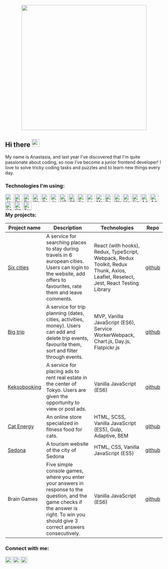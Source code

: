 <p align="center">
    <img src="https://user-images.githubusercontent.com/60597097/115143514-7bd02b00-a050-11eb-8d38-b737718c04ae.jpg" width="400" />
</p>

## Hi there <img src="https://media.giphy.com/media/hvRJCLFzcasrR4ia7z/giphy.gif" width="25px">

My name is Anastasia, and last year I've discovered that I'm quite passionate about coding, so now I've become a junior frontend developer! I love to solve tricky coding tasks and puzzles and to learn new things every day.

### Technologies I'm using:

<p>
  <img align="left" alt="JavaScript" width="26px" src="https://user-images.githubusercontent.com/60597097/115155172-59a5cf80-a087-11eb-9da2-9928689f056b.png" />
  <img align="left" alt="React" width="26px" src="https://user-images.githubusercontent.com/60597097/115155589-63c8cd80-a089-11eb-9991-cfbc9be06084.png" />
  <img align="left" alt="Redux" width="26px" src="https://user-images.githubusercontent.com/60597097/115155096-0469be00-a087-11eb-84b2-61c1b9911b0d.png" />
  <img align="left" alt="Webpack" width="26px" src="https://user-images.githubusercontent.com/60597097/115155057-ca002100-a086-11eb-90b4-764644e8951f.png" />
  <img align="left" alt="Gulp" width="26px" src="https://user-images.githubusercontent.com/60597097/115155747-e8b3e700-a089-11eb-9a8f-140fa727baa2.png" />
  <img align="left" alt="Jest" width="26px" src="https://user-images.githubusercontent.com/60597097/115155147-3ed35b00-a087-11eb-92c0-842c4f2f9791.png" />
  <img align="left" alt="HTML5" width="26px" src="https://user-images.githubusercontent.com/60597097/115154977-5fe77c00-a086-11eb-9962-60213a5b3105.png" />
  <img align="left" alt="CSS3" width="26px" src="https://user-images.githubusercontent.com/60597097/115155581-590e3880-a089-11eb-8c35-6444f3c7422c.png" />
  <img align="left" alt="Sass" width="26px" src="https://user-images.githubusercontent.com/60597097/115155078-e9974980-a086-11eb-9f2b-5499de501e3e.png" />
  <img align="left" alt="Less" width="26px" src="https://user-images.githubusercontent.com/60597097/115155122-1ea39c00-a087-11eb-9aed-f59733b40ff7.png" />
  <img align="left" alt="Markdown" width="26px" src="https://user-images.githubusercontent.com/60597097/115155532-16e4f700-a089-11eb-815b-2b329eedf25d.png" />
  <img align="left" alt="Bootstrap" width="26px" src="https://user-images.githubusercontent.com/60597097/115155568-472c9580-a089-11eb-8676-fa8221a8a960.png" />
  <img align="left" alt="WebStorm" width="26px" src="https://user-images.githubusercontent.com/60597097/115154954-39294580-a086-11eb-8b9b-64ff8773688f.png" />
  <img align="left" alt="Visual Studio Code" width="26px" src="https://user-images.githubusercontent.com/60597097/115154925-126b0f00-a086-11eb-8eec-306c71338b7b.png" />
  <img align="left" alt="Figma" width="26px" src="https://user-images.githubusercontent.com/60597097/115155637-94a90280-a089-11eb-9564-69624c3f0d4c.png" />
   <img align="left" alt="Adobe Lightroom" width="26px" src="https://user-images.githubusercontent.com/60597097/115155659-9d99d400-a089-11eb-9c42-cc407342757a.png" />
  <img align="left" alt="Adobe Photoshop" width="26px" src="https://user-images.githubusercontent.com/60597097/115155670-a7233c00-a089-11eb-926a-8dce33efd837.png" />
  <img align="left" alt="Git" width="26px" src="https://user-images.githubusercontent.com/60597097/115155728-db96f800-a089-11eb-8c78-37318d4d38ab.png" />
  <img align="left" alt="GitHub" width="26px" src="https://user-images.githubusercontent.com/60597097/115155723-d2a62680-a089-11eb-8c64-d218b679e254.png" />
  <img align="left" alt="Terminal" width="26px" src="https://user-images.githubusercontent.com/60597097/115425062-ef686880-a207-11eb-9a4a-1771e8817153.png" />
</p>


<br/><br/>

### My projects:

| Project name        | Description          | Technologies        |Repo        |
| ------------- | ------------- | ----- | ----- |
| [Six cities](https://six-cities-ana-izotova.vercel.app)| A service for searching places to stay during travels in 6 european cities. Users can login to the website, add offers to favourites, rate them and leave comments. | React (with hooks), Redux, TypeScript, Webpack, Redux Toolkit, Redux Thunk, Axios, Leaflet, Reselect, Jest, React Testing Library | [github](https://github.com/ana-izotova/1385139-six-cities-6)
| [Big trip](https://big-trip-ana-izotova.vercel.app)| A service for trip planning (dates, cities, activities, money). Users can add and delete trip events, favourite them, sort and filter through events. | MVP, Vanilla JavaScript (ES6), Service WorkerWebpack, Chart.js, Day.js, Flatpickr.js | [github](https://github.com/ana-izotova/1385139-big-trip-13)
| [Keksobooking](https://keksobooking-ana-izotova.vercel.app) | A service for placing ads to rent real estate in the center of Tokyo. Users are given the opportunity to view or post ads. | Vanilla JavaScript (ES6) | [github](https://github.com/ana-izotova/1385139-keksobooking-21)
| [Cat Energy](https://cat-energy-ana-izotova.vercel.app) | An online store specialized in fitness food for cats. | HTML, SCSS, Vanilla JavaScript (ES5), Gulp, Adaptive, BEM | [github](https://github.com/ana-izotova/1385139-cat-energy-20)
| [Sedona](https://sedona-ana-izotova.vercel.app) | A tourism website of the city of Sedona | HTML, CSS, Vanilla JavaScript (ES5) | [github](https://github.com/ana-izotova/1385139-sedona-28)
| Brain Games | Five simple console games, where you enter your answers in response to the question, and the game checks if the answer is right. To win you should give 3 correct answers consecutively. | Vanilla JavaScript (ES6) | [github](https://github.com/ana-izotova/frontend-project-lvl1)

### Connect with me:

[<img align="left" alt="anastasia's email | Email" width="22px" src="https://cdn.jsdelivr.net/npm/simple-icons@v3/icons/gmail.svg" />][gmail]
[<img align="left" alt="anastasia's facebook | Facebook" width="22px" src="https://user-images.githubusercontent.com/60597097/115196596-c4dbba00-a0f8-11eb-9643-ee35ce21898a.png" />][facebook]
[<img align="left" alt="anastasia's linkedin | LinkedIn" width="22px" src="https://cdn.jsdelivr.net/npm/simple-icons@v3/icons/linkedin.svg" />][linkedin]

[gmail]: mailto:ana.izotova@gmail.com
[facebook]: https://www.facebook.com/izotova.ana
[linkedin]: https://www.linkedin.com/in/anastasia-izotova/

